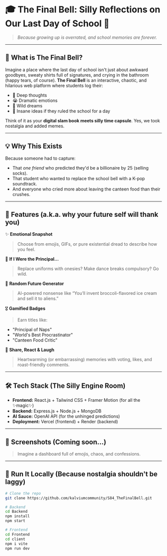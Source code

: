 # 🎓 The Final Bell: Silly Reflections on Our Last Day of School 🔔

> _Because growing up is overrated, and school memories are forever._

---

## 📖 What is The Final Bell?

Imagine a place where the last day of school isn't just about awkward goodbyes, sweaty shirts full of signatures, and crying in the bathroom (happy tears, of course). **The Final Bell** is an interactive, chaotic, and hilarious web platform where students log their:

- 🧠 Deep thoughts  
- 😭 Dramatic emotions  
- 🌈 Wild dreams  
- 👑 Insane ideas if they ruled the school for a day  

Think of it as your **digital slam book meets silly time capsule**. Yes, we took nostalgia and added memes.

---

## 💡 Why This Exists

Because someone had to capture:
- That *one friend* who predicted they'd be a billionaire by 25 (selling socks).
- That student who wanted to replace the school bell with a K-pop soundtrack.
- And everyone who cried more about leaving the canteen food than their crushes.

---

## 🚀 Features (a.k.a. why your future self will thank you)

✨ **Emotional Snapshot**  
> Choose from emojis, GIFs, or pure existential dread to describe how you feel.

👑 **If I Were the Principal...**  
> Replace uniforms with onesies? Make dance breaks compulsory? Go wild.

🔮 **Random Future Generator**  
> AI-powered nonsense like “You’ll invent broccoli-flavored ice cream and sell it to aliens.”

🎖️ **Gamified Badges**  
> Earn titles like:
  - "Principal of Naps"
  - "World's Best Procrastinator"
  - "Canteen Food Critic"

💬 **Share, React & Laugh**  
> Heartwarming (or embarrassing) memories with voting, likes, and roast-friendly comments.

---

## 🛠️ Tech Stack (The Silly Engine Room)

- **Frontend:** React.js + Tailwind CSS + Framer Motion (for all the ✨magic✨)
- **Backend:** Express.js + Node.js + MongoDB
- **AI Sauce:** OpenAI API (for the unhinged predictions)
- **Deployment:** Vercel (frontend) + Render (backend)

---

## 📸 Screenshots (Coming soon...)

> Imagine a dashboard full of emojis, chaos, and confessions.

---

## 🤖 Run It Locally (Because nostalgia shouldn't be laggy)

```bash
# Clone the repo
git clone https://github.com/kalviumcommunity/S84_TheFinalBell.git

# Backend
cd Backend
npm install
npm start

# Frontend
cd Frontend
cd client
npm i vite 
npm run dev

